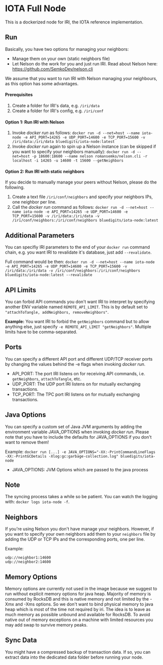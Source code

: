# IOTA Full Node
This is a dockerized node for IRI, the IOTA reference implementation.

## Run
Basically, you have two options for managing your neighbors:
 * Manage them on your own (static neighbors file)
 * Let Nelson do the work for you and just run IRI. Read about Nelson here: https://github.com/SemkoDev/nelson.cli

We assume that you want to run IRI with Nelson managing your neighbours, as this option has some advantages.

#### Prerequisites
1. Create a folder for IRI's data, e.g. `/iri/data`
2. Create a folder for IRI's config, e.g. `/iri/conf`

#### Option 1: Run IRI with Nelson
1. Invoke _docker run_ as follows:
`docker run -d --net=host --name iota-node -e API_PORT=14265 -e UDP_PORT=14600 -e TCP_PORT=15600 -v /iri/data:/iri/data bluedigits/iota-node:latest`
2. Invoke _docker run_ again to spin up a Nelson instance (can be skipped if you want to specify your neighbors manually):
`docker run -d --net=host -p 18600:18600 --name nelson romansemko/nelson.cli -r localhost -i 14265 -u 14600 -t 15600 --getNeighbors`

#### Option 2: Run IRI with static neighbors
If you decide to manually manage your peers without Nelson, please do the following.
1. Create a text file `/iri/conf/neighbors` and specify your neighbors IPs, one neighbor per line.
2. Call the _docker run_ command as follows:
`docker run -d --net=host --name iota-node -e API_PORT=14265 -e UDP_PORT=14600 -e TCP_PORT=15600 -v /iri/data:/iri/data -v /iri/conf/neighbors:/iri/conf/neighbors bluedigits/iota-node:latest`

## Additional Parameters
You can specifiy IRI parameters to the end of your `docker run` command chain, e.g. you want IRI to revalidate it's database, just add `--revalidate`.

Full command would be then: `docker run -d --net=host --name iota-node -e API_PORT=14265 -e UDP_PORT=14600 -e TCP_PORT=15600 -v /iri/data:/iri/data -v /iri/conf/neighbors:/iri/conf/neighbors bluedigits/iota-node:latest --revalidate`

## API Limits
You can forbid API commands you don't want IRI to interpret by specifying another ENV variable named `REMOTE_API_LIMIT`. This is by default set to `"attachToTangle, addNeighbors, removeNeighbors"`.

**Example:** You want IRI to forbid the `getNeighbors` command but to allow anything else, just specify `-e REMOTE_API_LIMIT "getNeighbors"`. Multiple limits have to be comma-separated.

## Ports
You can specify a different API port and different UDP/TCP receiver ports by changing the values behind the -e flags when invoking _docker run_.
* API_PORT: The port IRI listens on for receiving API commands, i.e. `getNeighbors`, `attachToTangle`, etc.
* UDP_PORT: The UDP port IRI listens on for mutually exchanging transactions.
* TCP_PORT: The TPC port IRI listens on for mutually exchanging transactions.

## Java Options
You can specify a custom set of Java JVM arguments by adding the environment variable JAVA_OPTIONS when invoking _docker run_. Please note that you have to include the defaults for JAVA_OPTIONS if you don't want to remove them!

Example:
 `docker run [...] -e JAVA_OPTIONS="-XX:-PrintCommandLineFlags -XX:-PrintGCDetails -Xlog:gc:garbage-collection.log" bluedigits/iota-node`
* JAVA_OPTIONS: JVM Options which are passed to the java process

## Note
The syncing process takes a while so be patient. You can watch the logging with: `docker logs iota-node -f`.

## Neighbors
If you're using Nelson you don't have manage your neighbors. However, if you want to specify your own neighbors add them to your `neighbors` file by adding the UDP or TCP IPs and the corresponding ports, one per line.

Example:
```
udp://neighbor1:14600
udp://neighbor2:14600
```
## Memory Options
Memory options are currently not used in the image because we suggest to run without explicit memory options for java heap. Majority of memory is consumed by RocksDB and this is native memory and not limited by the -Xmx and -Xms options. So we don't want to bind physical memory to java heap which is most of the time not required by iri. The idea is to leave as much memory as possible unbound and available for RocksDB.
To avoid native out of memory exceptions on a machine with limited resources you may add swap to survive memory peaks.

## Sync Data
You might have a compressed backup of transaction data. If so, you can extract data into the dedicated data folder before running your node.

